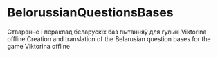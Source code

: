 # BelorussianQuestionsBases
Стварэнне і пераклад беларускіх баз пытанняў для гульні Viktorina offline
Creation and translation of the Belarusian question bases for the game Viktorina offline
